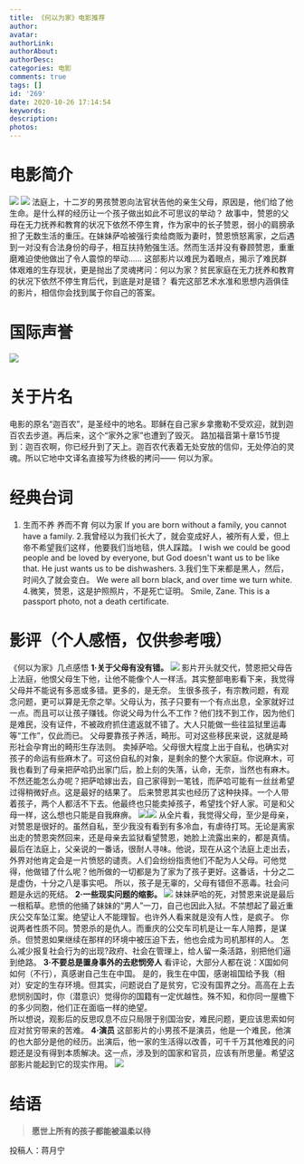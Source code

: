 ```yaml
---
title: 《何以为家》电影推荐
author: 
avatar: 
authorLink: 
authorAbout: 
authorDesc: 
categories: 电影
comments: true
tags: []
id: '269'
date: 2020-10-26 17:14:54
keywords:
description:
photos:
---
```


# 电影简介

![](http://www.aiupc.xyz/wp-content/uploads/2020/10/何以为家-300x210.jpeg) ![](http://www.aiupc.xyz/wp-content/uploads/2020/10/何-300x183.png) 法庭上，十二岁的男孩赞恩向法官状告他的亲生父母，原因是，他们给了他生命。是什么样的经历让一个孩子做出如此不可思议的举动？ 故事中，赞恩的父母在无力抚养和教育的状况下依然不停生育，作为家中的长子赞恩，弱小的肩膀承担了无数生活的重压。在妹妹萨哈被强行卖给商贩为妻时，赞恩愤怒离家，之后遇到一对没有合法身份的母子，相互扶持勉强生活。然而生活并没有眷顾赞恩，重重磨难迫使他做出了令人震惊的举动…… 这部影片以难民为着眼点，揭示了难民群体艰难的生存现状，更是抛出了灵魂拷问：何以为家？贫民家庭在无力抚养和教育的状况下依然不停生育后代，到底是对是错？ 看完这部艺术水准和思想内涵俱佳的影片，相信你会找到属于你自己的答案。

# 国际声誉

![](http://www.aiupc.xyz/wp-content/uploads/2020/10/啦啦啦-275x300.png)

# 关于片名

电影的原名“迦百农”，是圣经中的地名。耶稣在自己家乡拿撒勒不受欢迎，就到迦百农去步道。再后来，这个“家外之家”也遭到了毁灭。 路加福音第十章15节提到：迦百农啊，你已经升到了天上。迦百农代表着无处安放的信仰，无处停泊的灵魂。所以它地中文译名直接写为终极的拷问—— 何以为家。

# 经典台词

1.  生而不养 养而不育 何以为家 If you are born without a family, you cannot have a family. 2.我曾经以为我们长大了，就会变成好人，被所有人爱，但上帝不希望我们这样，他要我们当地毯，供人踩踏。 I wish we could be good people and be loved by everyone, but God doesn't want us to be like that. He just wants us to be dishwashers. 3.我们生下来都是黑人，然后，时间久了就会变白。 We were all born black, and over time we turn white. 4.微笑，赞恩，这是护照照片，不是死亡证明。 Smile, Zane. This is a passport photo, not a death certificate.

# 影评（个人感悟，仅供参考哦）

《何以为家》几点感悟 **1·关于父母有没有错。** ![](http://www.aiupc.xyz/wp-content/uploads/2020/10/父母-300x240.jpg) 影片开头就交代，赞恩把父母告上法庭，他恨父母生下他，让他不能像个人一样活。其实整部电影看下来，我觉得父母并不能说有多恶或多错。更多的，是无奈。 生很多孩子，有宗教问题，有观念问题，更可以算是无奈之举。父母认为，孩子只要有一个有点出息，全家就好过一点。而且可以让孩子赚钱。你说父母为什么不工作？他们找不到工作，因为他们是难民，没有证件，不被政府抓住遣返就不错了。大人只能做一些往监狱里运毒等“工作”，仅此而已。 父母要靠孩子养活，畸形。可对这些移民来说，这就是畸形社会孕育出的畸形生存法则。 卖掉萨哈。父母很大程度上出于自私，也确实对孩子的命运有些麻木了。可这份自私的对象，是剩余的整个大家庭。你说麻木，可我也看到了母亲把萨哈扔出家门后，脸上刻的失落，认命，无奈，当然也有麻木。不然还能怎么办呢？把萨哈嫁出去，自己家得到一笔钱，而萨哈可能有一丝丝希望过得稍微好点。这是最好的结果了。 后来赞恩其实也经历了这种抉择。一个人带着孩子，两个人都活不下去。他最终也只能卖掉孩子，希望找个好人家。可是和父母一样，这么想也只能是自我麻痹。 ![](http://www.aiupc.xyz/wp-content/uploads/2020/09/为-300x260.png)![](http://www.aiupc.xyz/wp-content/uploads/2020/09/以-300x300.jpeg) 从全片看，我觉得父母，至少是母亲，对赞恩是很好的。虽然自私，至少我没有看到有多冷血，有虐待打骂。无论是离家出走的赞恩突然回来，还是母亲去监狱看望赞恩，她脸上流露出来的，都是真情。 最后在法庭上，父亲说的一番话，很耐人寻味。他说，现在从这个法庭上走出去，外界对他肯定会是一片愤怒的谴责。人们会纷纷指责他们不配为人父母。可他觉得，他做错了什么呢？他所做的一切都是为了家为了孩子更好。这番话，十分之二是虚伪，十分之八是事实吧。 所以，孩子是无辜的，父母有错但不恶毒。社会问题是永远的死结。 **2·一些现实问题的缩影。** ![](http://www.aiupc.xyz/wp-content/uploads/2020/09/哈哈-225x300.jpg) 妹妹萨哈的死，对赞恩来说是最后一根稻草。悲愤的他捅了妹妹的“男人”一刀，自己也因此入狱。不禁想起了最近重庆公交车坠江案。绝望让人不能理智。也许外人看来就是没有人性，是疯子。 你说两者性质不同。赞恩杀的是仇人。而重庆的公交车司机是让一车人陪葬，是谋杀。但赞恩如果继续在那样的环境中被压迫下去，他也会成为司机那样的人。 怎么减少报复社会行为的出现?政府、社会在管理上，给人留一条活路，别把他们逼到绝路。 **3·不要总是置身事外的去悲悯旁人** 看评论，大部分人都在说：X国如何如何（不行），真感谢自己生在中国。 是的，我生在中国，感谢祖国给予我（相对）安定的生存环境。但其实，问题说白了是贫穷，它没有国界之分。高高在上去悲悯别国时，你（潜意识）觉得你的国籍有一定优越性。殊不知，和你同一屋檐下的多少同胞，他们正在面临一样的绝望。  
所以想说，观影后的反思叹息不应只局限于别国治安，难民问题，更应该思索如何应对贫穷带来的苦难。 **4·演员** 这部影片的小男孩不是演员，他是一个难民，他演的也大部分是他的经历。出演后，他一家的生活得以改善，可千千万其他难民的问题还是没有得到本质解决。这一点，涉及到的国家和官员，应该有所思量。希望这部影片能起到它的现实作用。 ![](http://www.aiupc.xyz/wp-content/uploads/2020/09/家-300x140.png)

# 结语

> **愿世上所有的孩子都能被温柔以待**

投稿人：蒋月宁